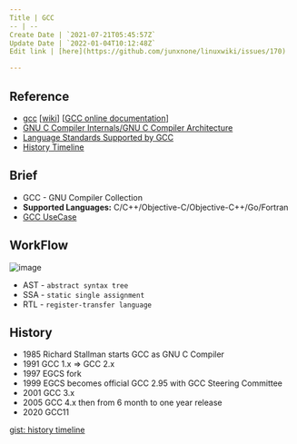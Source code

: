 ```yaml
---
Title | GCC
-- | --
Create Date | `2021-07-21T05:45:57Z`
Update Date | `2022-01-04T10:12:48Z`
Edit link | [here](https://github.com/junxnone/linuxwiki/issues/170)

---
```

## Reference
- [gcc](https://gcc.gnu.org/) [[wiki](https://gcc.gnu.org/wiki)] [[GCC online documentation](https://gcc.gnu.org/onlinedocs/)]
- [GNU C Compiler Internals/GNU C Compiler Architecture](https://en.wikibooks.org/wiki/GNU_C_Compiler_Internals/GNU_C_Compiler_Architecture)
- [Language Standards Supported by GCC](https://gcc.gnu.org/onlinedocs/gcc/Standards.html#Go-Language)
- [History Timeline](https://gcc.gnu.org/develop.html#timeline)

## Brief

- GCC - GNU Compiler Collection
- **Supported Languages:** C/C++/Objective-C/Objective-C++/Go/Fortran
- [GCC UseCase](/GCC_UseCase)

## WorkFlow

![image](https://user-images.githubusercontent.com/2216970/126437354-5e2d6b43-8085-4bb4-ba83-e0d7738f9615.png)
- AST - `abstract syntax tree`
- SSA - `static single assignment`
- RTL - `register-transfer language`

## History

- 1985 Richard Stallman starts GCC as GNU C Compiler
- 1991 GCC 1.x => GCC 2.x
- 1997 EGCS fork
- 1999 EGCS becomes official GCC 2.95 with GCC Steering Committee
- 2001 GCC 3.x
- 2005 GCC 4.x then from 6 month to one year release
- 2020 GCC11

[gist: history timeline](https://gist.githubusercontent.com/junxnone/02e8a6a9e657bedb79f10639009b9e4d/raw/gcc_history_timeline.txt ':include :type=code')

